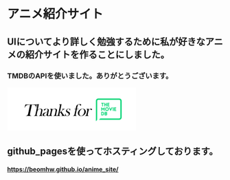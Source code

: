 アニメ紹介サイト
=================
## UIについてより詳しく勉強するために私が好きなアニメの紹介サイトを作ることにしました。
### TMDBのAPIを使いました。ありがとうございます。
![thx](./src/asset/thx.png)
## github_pagesを使ってホスティングしております。
#### https://beomhw.github.io/anime_site/